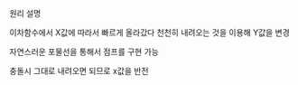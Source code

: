 원리 설명

이차함수에서 X값에 따라서 빠르게 올라갔다 천천히 내려오는 것을 이용해 Y값을 변경

자연스러운 포물선을 통해서 점프를 구현 가능

충돌시 그대로 내려오면 되므로 x값을 반전
